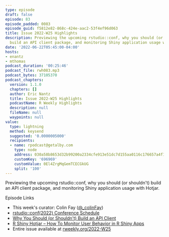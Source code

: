 ```yaml
---
type: episode
draft: false
episode: 83
episode_padded: 0083
episode_guid: f5812e82-868c-424e-aac2-53f4ef96d063
title: Issue 2022-W25 Highlights
description: Previewing the upcoming rstudio::conf, why you should (or shouldn't)
  build an API client package, and monitoring Shiny application usage with Hotjar.
date: '2022-06-22T05:45:00-04:00'
hosts:
- enantz
- mthomas
podcast_duration: '00:25:46'
podcast_file: rwh083.mp3
podcast_bytes: 37105370
podcast_chapters:
  version: 1.1.0
  chapters: []
  author: Eric Nantz
  title: Issue 2022-W25 Highlights
  podcastName: R Weekly Highlights
  description: null
  fileName: null
  waypoints: null
value:
  type: lightning
  method: keysend
  suggested: '0.0000005000'
  recipients:
  - name: rpodcast@getalby.com
    type: node
    address: 030a58b8653d32b99200a2334cfe913e51dc7d155aa0116c176657a4f1722677a3
    customKey: '696969'
    customValue: 0El4ZrgMqGemTCECGkUG
    split: '100'
---
```

Previewing the upcoming rstudio::conf, why you should (or shouldn't)
build an API client package, and monitoring Shiny application usage with
Hotjar.

Episode Links

-   This week's curator: Colin Fay
    (<a href="https://twitter.com/_colinfay" rel="nofollow">@_colinFay</a>)
-   <a href="https://www.rstudio.com/blog/rstudio-2022-conf-schedule/"
    rel="nofollow">rstudio::conf(2022) Conference Schedule</a>
-   <a
    href="https://ropensci.org/blog/2022/06/16/publicize-api-client-yes-no/"
    rel="nofollow">Why You Should (or Shouldn't) Build an API Client</a>
-   <a href="https://appsilon.com/r-shiny-hotjar/" rel="nofollow">R Shiny
    Hotjar – How To Monitor User Behavior in R Shiny Apps</a>
-   Entire issue available at
    <a href="https://rweekly.org/2022-W25.html"
    rel="nofollow">rweekly.org/2022-W25</a>
